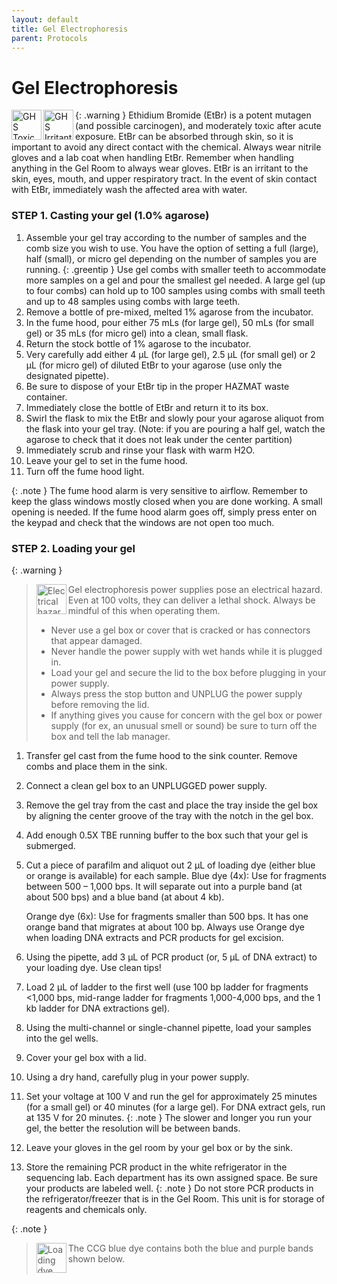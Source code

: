 ```yaml
---
layout: default
title: Gel Electrophoresis
parent: Protocols
---
```


# Gel Electrophoresis

{: .warning }
<img src='https://github.com/CCG-CAS/gh-pages/blob/main/assets/GHS-toxic.png?raw=true'
    alt="GHS Toxic" 
    width='48'
    align='left'>
<img src='https://github.com/CCG-CAS/gh-pages/blob/main/assets/GHS-irritant.png?raw=true'
    alt="GHS Irritant" 
    width='48'
    align='left'>
Ethidium Bromide (EtBr) is a potent mutagen (and possible carcinogen), and moderately toxic after acute exposure. EtBr can be absorbed through skin, so it is important to avoid any direct contact with the chemical. Always wear nitrile gloves and a lab coat when handling EtBr. Remember when handling anything in the Gel Room to always wear gloves. EtBr is an irritant to the skin, eyes, mouth, and upper respiratory tract. In the event of skin contact with EtBr, immediately wash the affected area with water.

### STEP 1. Casting your gel (1.0% agarose)

1. Assemble your gel tray according to the number of samples and the comb size you wish to use. You have the option of setting a full (large), half (small), or micro gel depending on the number of samples you are running.
    {: .greentip }
    Use gel combs with smaller teeth to accommodate more samples on a gel and pour the smallest gel needed. A large gel (up to four combs) can hold up to 100 samples using combs with small teeth and up to 48 samples using combs with large teeth.
2. Remove a bottle of pre-mixed, melted 1% agarose from the incubator.
3. In the fume hood, pour either 75 mLs (for large gel), 50 mLs (for small gel) or 35 mLs (for micro gel) into a clean, small flask.
4. Return the stock bottle of 1% agarose to the incubator.
5. Very carefully add either 4 µL (for large gel), 2.5 µL (for small gel) or 2 µL (for micro gel) of diluted EtBr to your agarose (use only the designated pipette).
6. Be sure to dispose of your EtBr tip in the proper HAZMAT waste container.
7. Immediately close the bottle of EtBr and return it to its box.
8. Swirl the flask to mix the EtBr and slowly pour your agarose aliquot from the flask into your gel tray. (Note: if you are pouring a half gel, watch the agarose to check that it does not leak under the center partition)
9. Immediately scrub and rinse your flask with warm H2O.
10. Leave your gel to set in the fume hood.
11. Turn off the fume hood light.

{: .note }
The fume hood alarm is very sensitive to airflow. Remember to keep the glass windows mostly closed when you are done working. A small opening is needed. If the fume hood alarm goes off, simply press enter on the keypad and check that the windows are not open too much.

### STEP 2. Loading your gel

{: .warning }
> <img src='https://github.com/CCG-CAS/gh-pages/blob/main/assets/electrical.png?raw=true'
    alt="Electrical hazard" 
    width='48'
    align='left'>
> Gel electrophoresis power supplies pose an electrical hazard. Even at 100 volts, they can deliver a lethal shock. Always be mindful of this when operating them.
> - Never use a gel box or cover that is cracked or has connectors that appear damaged.
> - Never handle the power supply with wet hands while it is plugged in.
> - Load your gel and secure the lid to the box before plugging in your power supply.
> - Always press the stop button and UNPLUG the power supply before removing the lid.
> - If anything gives you cause for concern with the gel box or power supply (for ex, an unusual smell or sound) be sure to turn off the box and tell the lab manager. 

1. Transfer gel cast from the fume hood to the sink counter. Remove combs and place them in the sink.
2. Connect a clean gel box to an UNPLUGGED power supply.
3. Remove the gel tray from the cast and place the tray inside the gel box by aligning the center groove of the tray with the notch in the gel box.
4. Add enough 0.5X TBE running buffer to the box such that your gel is submerged.
5. Cut a piece of parafilm and aliquot out 2 µL of loading dye (either blue or orange is available) for each sample.
    Blue dye (4x): Use for fragments between 500 – 1,000 bps. It will separate out into a purple band (at about 500 bps) and a blue band (at about 4 kb).

   Orange dye (6x): Use for fragments smaller than 500 bps. It has one orange band that migrates at about 100 bp. Always use Orange dye when loading DNA extracts and PCR products for gel excision.
6. Using the pipette, add 3 µL of PCR product (or, 5 µL of DNA extract) to your loading dye. Use clean tips!
7. Load 2 µL of ladder to the first well (use 100 bp ladder for fragments <1,000 bps, mid-range ladder for fragments 1,000-4,000 bps, and the 1 kb ladder for DNA extractions gel).
8. Using the multi-channel or single-channel pipette, load your samples into the gel wells.
9. Cover your gel box with a lid.
10. Using a dry hand, carefully plug in your power supply.
11. Set your voltage at 100 V and run the gel for approximately 25 minutes (for a small gel) or 40 minutes (for a large gel). For DNA extract gels, run at 135 V for 20 minutes.
    {: .note }
    The slower and longer you run your gel, the better the resolution will be between bands. 
12. Leave your gloves in the gel room by your gel box or by the sink.
13. Store the remaining PCR product in the white refrigerator in the sequencing lab. Each department has its own assigned space. Be sure your products are labeled well.
    {: .note }
    Do not store PCR products in the refrigerator/freezer that is in the Gel Room. This unit is for storage of reagents and chemicals only.

{: .note }
> <img src='https://github.com/CCG-CAS/gh-pages/blob/main/assets/loading%20dye%20migration.png?raw=true'
    alt="Loading dye bands" 
    width='48'
    align='left'>
> The CCG blue dye contains both the blue and purple bands shown below.<br><br>
